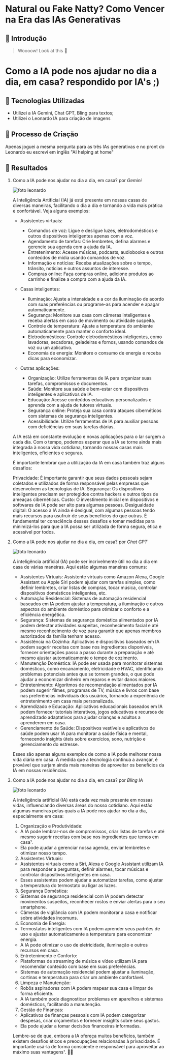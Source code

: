 # Natural ou Fake Natty? Como Vencer na Era das IAs Generativas

## 🚀 Introdução

> Woooow! Look at this 👀

# Como a IA pode nos ajudar no dia a dia, em casa? respondido por IA's ;)

## 🤖 Tecnologias Utilizadas
- Utilizei a IA Gemini, Chat GPT, Bling para textos;
- Utilizei o Leonardo IA para criação de imagens

## 🧐 Processo de Criação
Apenas joguei a mesma pergunta para as três IAs generativas e no pront do  Leonardo eu escrevi em inglês "AI helping at home"

## 🚀 Resultados
1. Como a IA pode nos ajudar no dia a dia, em casa? por *Gemini*

    ![foto leonardo](https://cdn.leonardo.ai/users/e965417d-7479-4c72-8be6-cee9e3d49fee/generations/21869dde-294e-47b7-bc82-dd650755e7c7/Default_AI_helping_at_home_1.jpg)

    A Inteligência Artificial (IA) já está presente em nossas casas de diversas maneiras, facilitando o dia a dia e tornando a vida mais prática e confortável. Veja alguns exemplos:

    - Assistentes virtuais:
        - Comandos de voz: Ligue e desligue luzes, eletrodomésticos e outros dispositivos inteligentes apenas com a voz.
        - Agendamento de tarefas: Crie lembretes, defina alarmes e gerencie sua agenda com a ajuda da IA.
        - Entretenimento: Acesse músicas, podcasts, audiobooks e outros conteúdos de mídia usando comandos de voz.
        - Informação e notícias: Receba atualizações sobre o tempo, trânsito, notícias e outros assuntos de interesse.
        - Compras online: Faça compras online, adicione produtos ao carrinho e finalize a compra com a ajuda da IA.

    - Casas inteligentes:
        - Iluminação: Ajuste a intensidade e a cor da iluminação de acordo com suas preferências ou programe-as para acender e apagar automaticamente.
        - Segurança: Monitore sua casa com câmeras inteligentes e receba alertas em caso de movimento ou atividade suspeita.
        - Controle de temperatura: Ajuste a temperatura do ambiente automaticamente para manter o conforto ideal.
        - Eletrodomésticos: Controle eletrodomésticos inteligentes, como lavadoras, secadoras, geladeiras e fornos, usando comandos de voz ou um aplicativo.
        - Economia de energia: Monitore o consumo de energia e receba dicas para economizar.

    - Outras aplicações:
        - Organização: Utilize ferramentas de IA para organizar suas tarefas, compromissos e documentos.
        - Saúde: Monitore sua saúde e bem-estar com dispositivos inteligentes e aplicativos de IA.
        - Educação: Acesse conteúdos educativos personalizados e aprenda com a ajuda de tutores virtuais.
        - Segurança online: Proteja sua casa contra ataques cibernéticos com sistemas de segurança inteligentes.
        - Acessibilidade: Utilize ferramentas de IA para auxiliar pessoas com deficiências em suas tarefas diárias.

    A IA está em constante evolução e novas aplicações para o lar surgem a cada dia. Com o tempo, podemos esperar que a IA se torne ainda mais integrada à nossa vida cotidiana, tornando nossas casas mais inteligentes, eficientes e seguras.

    É importante lembrar que a utilização da IA em casa também traz alguns desafios:

    Privacidade: É importante garantir que seus dados pessoais sejam coletados e utilizados de forma responsável pelas empresas que desenvolvem as tecnologias de IA.
    Segurança: Os dispositivos inteligentes precisam ser protegidos contra hackers e outros tipos de ameaças cibernéticas.
    Custo: O investimento inicial em dispositivos e softwares de IA pode ser alto para algumas pessoas.
    Desigualdade digital: O acesso à IA ainda é desigual, com algumas pessoas tendo mais recursos para usufruir de seus benefícios do que outras.
    É fundamental ter consciência desses desafios e tomar medidas para minimizá-los para que a IA possa ser utilizada de forma segura, ética e acessível por todos.



2. Como a IA pode nos ajudar no dia a dia, em casa? por *Chat GPT*

    ![foto leonardo](https://cdn.leonardo.ai/users/e965417d-7479-4c72-8be6-cee9e3d49fee/generations/4c56a278-dc09-4c3a-9cfc-f930d73007ae/variations/Default_AI_in_home_3_4c56a278-dc09-4c3a-9cfc-f930d73007ae_0.jpg)

    A inteligência artificial (IA) pode ser incrivelmente útil no dia a dia em casa de várias maneiras. Aqui estão algumas maneiras comuns:

    - Assistentes Virtuais: Assistente virtuais como Amazon Alexa, Google Assistant ou Apple Siri podem ajudar com tarefas simples, como definir lembretes, criar listas de compras, tocar música, controlar dispositivos domésticos inteligentes, etc.
    - Automação Residencial: Sistemas de automação residencial baseados em IA podem ajustar a temperatura, a iluminação e outros aspectos do ambiente doméstico para otimizar o conforto e a eficiência energética.
    - Segurança: Sistemas de segurança doméstica alimentados por IA podem detectar atividades suspeitas, reconhecimento facial e até mesmo reconhecimento de voz para garantir que apenas membros autorizados da família tenham acesso.
    - Assistência na Cozinha: Aplicativos e dispositivos baseados em IA podem sugerir receitas com base nos ingredientes disponíveis, fornecer orientações passo a passo durante a preparação e até mesmo ajustar automaticamente o tempo de cozimento.
    - Manutenção Doméstica: IA pode ser usada para monitorar sistemas domésticos, como encanamento, eletricidade e HVAC, identificando problemas potenciais antes que se tornem grandes, o que pode ajudar a economizar dinheiro em reparos e evitar danos maiores.
    - Entretenimento: Algoritmos de recomendação alimentados por IA podem sugerir filmes, programas de TV, música e livros com base nas preferências individuais dos usuários, tornando a experiência de entretenimento em casa mais personalizada.
    - Aprendizado e Educação: Aplicativos educacionais baseados em IA podem fornecer tutoriais interativos, jogos educativos e recursos de aprendizado adaptativos para ajudar crianças e adultos a aprenderem em casa.
    - Gerenciamento de Saúde: Dispositivos vestíveis e aplicativos de saúde podem usar IA para monitorar a saúde física e mental, fornecendo insights úteis sobre exercícios, sono, nutrição e gerenciamento do estresse.

    Esses são apenas alguns exemplos de como a IA pode melhorar nossa vida diária em casa. À medida que a tecnologia continua a avançar, é provável que surjam ainda mais maneiras de aproveitar os benefícios da IA em nossas residências.

3. Como a IA pode nos ajudar no dia a dia, em casa? por *Bling IA*

    ![foto leonardo](https://cdn.leonardo.ai/users/e965417d-7479-4c72-8be6-cee9e3d49fee/generations/21869dde-294e-47b7-bc82-dd650755e7c7/Default_AI_helping_at_home_3.jpg)

    A inteligência artificial (IA) está cada vez mais presente em nossas vidas, influenciando diversas áreas do nosso cotidiano. Aqui estão algumas maneiras pelas quais a IA pode nos ajudar no dia a dia, especialmente em casa:

    1. Organização e Produtividade:
    - A IA pode lembrar-nos de compromissos, criar listas de tarefas e até mesmo sugerir receitas com base nos ingredientes que temos em casa¹.
    - Ela pode ajudar a gerenciar nossa agenda, enviar lembretes e otimizar nosso tempo.

    2. Assistentes Virtuais:
    - Assistentes virtuais como a Siri, Alexa e Google Assistant utilizam IA para responder a perguntas, definir alarmes, tocar músicas e controlar dispositivos inteligentes em casa.
    - Esses assistentes podem ajudar a automatizar tarefas, como ajustar a temperatura do termostato ou ligar as luzes.

    3. Segurança Doméstica:
    - Sistemas de segurança residencial com IA podem detectar movimentos suspeitos, reconhecer rostos e enviar alertas para o seu smartphone.
    - Câmeras de vigilância com IA podem monitorar a casa e notificar sobre atividades incomuns.

    4. Economia de Energia:
    - Termostatos inteligentes com IA podem aprender seus padrões de uso e ajustar automaticamente a temperatura para economizar energia.
    - A IA pode otimizar o uso de eletricidade, iluminação e outros recursos em casa.

    5. Entretenimento e Conforto:
    - Plataformas de streaming de música e vídeo utilizam IA para recomendar conteúdo com base em suas preferências.
    - Sistemas de automação residencial podem ajustar a iluminação, cortinas e temperatura para criar um ambiente confortável.

    6. Limpeza e Manutenção:
    - Robôs aspiradores com IA podem mapear sua casa e limpar de forma eficiente.
    - A IA também pode diagnosticar problemas em aparelhos e sistemas domésticos, facilitando a manutenção.

    7. Gestão de Finanças:
    - Aplicativos de finanças pessoais com IA podem categorizar despesas, criar orçamentos e fornecer insights sobre seus gastos.
    - Ela pode ajudar a tomar decisões financeiras informadas.

    Lembre-se de que, embora a IA ofereça muitos benefícios, também existem desafios éticos e preocupações relacionadas à privacidade. É importante usá-la de forma consciente e responsável para aproveitar ao máximo suas vantagens¹. 🤖💡

